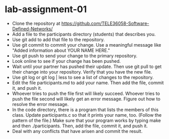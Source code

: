 # lab-assignment-01 

* Clone the repository at https://github.com/TELE36058-Software-Defined-Networks/
* Add a file to the participants directory (students) that describes you.
* Use git add to add that file to the repository.
* Use git commit to commit your change. Use a meaningful message like "Added information about YOUR NAME HERE."
* Use git push to send your change to the primary repository.
* Look online to see if your change has been pushed.
* Wait until your partner has pushed their update. Then use git pull to get their change into your repository. Verify that you have the new file.
* Use git log or git log | less to see a list of changes to the repository.
* Edit the file participants.md to add your name. Then add the file, commit it, and push it.
* Whoever tries to push the file first will likely succeed. Whoever tries to push the file second will likely get an error message. Figure out how to resolve the error message.
* In the code directory, there is a program that lists the members of this class. Update participants.c so that it prints your name, too. (Follow the pattern of the file.) Make sure that your program works by typing make and then ./participants. Then, add the file, commit it, and push it.
* Deal with any conflicts that have arisen and commit the result.
